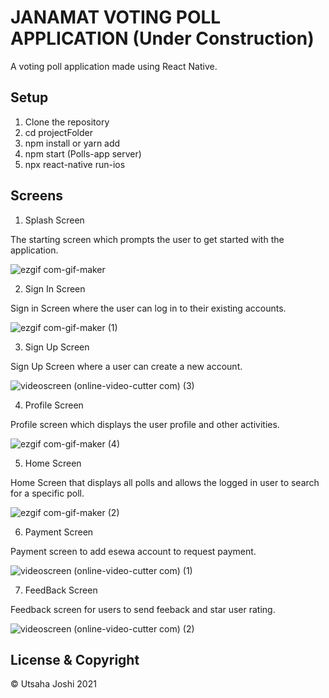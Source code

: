 # JANAMAT VOTING POLL APPLICATION (Under Construction)

A voting poll application made using React Native.

## Setup
1. Clone the repository
2. cd projectFolder
3. npm install or yarn add
4. npm start (Polls-app server)
5. npx react-native run-ios

## Screens
1. Splash Screen

The starting screen which prompts the user to get started with the application.

![ezgif com-gif-maker](https://user-images.githubusercontent.com/41834623/114650678-61b9e400-9d02-11eb-8ba7-9f72f26b9db3.gif)

2. Sign In Screen

Sign in Screen where the user can log in to their existing accounts.

![ezgif com-gif-maker (1)](https://user-images.githubusercontent.com/41834623/114650775-89a94780-9d02-11eb-8318-27e8faf22ff6.gif)

3. Sign Up Screen

Sign Up Screen where a user can create a new account.

![videoscreen (online-video-cutter com) (3)](https://user-images.githubusercontent.com/41834623/114652955-b1021380-9d06-11eb-9c69-19bfb5943ef8.gif)

4. Profile Screen

Profile screen which displays the user profile and other activities.

![ezgif com-gif-maker (4)](https://user-images.githubusercontent.com/41834623/114651475-c45faf80-9d03-11eb-9803-b3484aaa747f.gif)

5. Home Screen

Home Screen that displays all polls and allows the logged in user to search for a specific poll. 

![ezgif com-gif-maker (2)](https://user-images.githubusercontent.com/41834623/114650849-a776ac80-9d02-11eb-875b-aeb966d46e9f.gif)

6. Payment Screen

Payment screen to add esewa account to request payment.

![videoscreen (online-video-cutter com) (1)](https://user-images.githubusercontent.com/41834623/114652802-549ef400-9d06-11eb-8481-187287579883.gif)

7. FeedBack Screen

Feedback screen for users to send feeback and star user rating.

![videoscreen (online-video-cutter com) (2)](https://user-images.githubusercontent.com/41834623/114652933-9f207080-9d06-11eb-910c-fcff989f7d99.gif)


## License & Copyright
© Utsaha Joshi 2021
